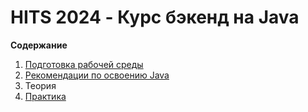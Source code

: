 # HITS 2024 - Курс бэкенд на Java

**Содержание**

1. [Подготовка рабочей среды](intro/start.md)
2. [Рекомендации по освоению Java](intro/java.md)
3. Теория
4. [Практика](backend/README.md)